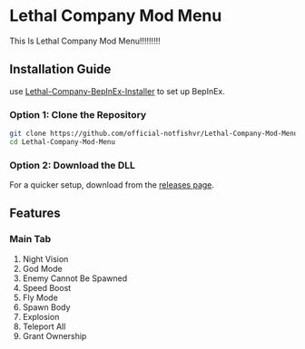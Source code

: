 # Lethal Company Mod Menu

This Is Lethal Company Mod Menu!!!!!!!!!

## Installation Guide

use [Lethal-Company-BepInEx-Installer](https://github.com/official-notfishvr/Lethal-Company-BepInEx-Installer) to set up BepInEx.

### Option 1: Clone the Repository

```bash
git clone https://github.com/official-notfishvr/Lethal-Company-Mod-Menu.git
cd Lethal-Company-Mod-Menu
```

### Option 2: Download the DLL

For a quicker setup, download from the [releases page]().

## Features

### Main Tab

1. Night Vision
2. God Mode
3. Enemy Cannot Be Spawned
4. Speed Boost
5. Fly Mode
6. Spawn Body
7. Explosion
8. Teleport All
9. Grant Ownership
